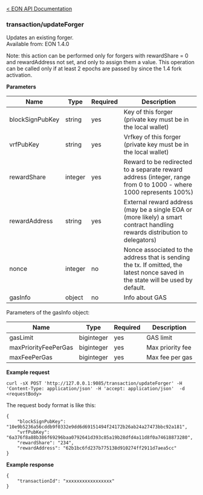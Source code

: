 [&lt; EON API Documentation](/doc/api/index.md) 
### transaction/updateForger

Updates an existing forger.<br>
Available from: EON 1.4.0<br>

Note: this action can be performed only for forgers with rewardShare = 0 and rewardAddress not set, and only to assign them a value. This operation can be called only if at least 2 epochs are passed by since the 1.4 fork activation.<br>

**Parameters**

| Name     | Type    | Required  | Description    |
| -------- | ------- | -------   | -------        | 
| blockSignPubKey | string | yes | Key of this forger (private key must be in the local wallet) |
| vrfPubKey | string |yes | Vrfkey of this forger (private key must be in the local wallet) |
| rewardShare     | integer | yes | Reward to be redirected to a separate reward address (integer, range from 0 to 1000 - where 1000 represents 100%) |
| rewardAddress   | string | yes  | External reward address (may be a single EOA or (more likely) a smart contract handling rewards distribution to delegators) |
| nonce    | integer | no        | Nonce associated to the address that is sending the tx. If omitted, the latest nonce saved in the state will be used by default.  |
| gasInfo  | object  | no        | Info about GAS |

Parameters of the gasInfo object:

| Name     | Type    | Required    | Description    |
| -------- | ------- | -------     | -------        | 
| gasLimit  | biginteger  | yes         | GAS limit |
| maxPriorityFeePerGas  | biginteger  | yes         | Max priority fee|
| maxFeePerGas  | biginteger  | yes         | Max fee per gas |

**Example request**

    curl -sX POST 'http://127.0.0.1:9085/transaction/updateForger' -H 'Content-Type: application/json' -H 'accept: application/json'  -d <requestBody>

The request body format is like this:

    {
        "blockSignPubKey": "10e9b5236a56cddb9f0332e9dd6d69151494f24172b26ab24a27473bbc92a181",
        "vrfPubKey": "6a376f8a88b386f69296baa0792641d393c85a19b28dfd4a11d8f0a74618873280",
        "rewardShare": "234",
        "rewardAddress": "62b1bc6fd237b775138d910274ff2911d7aea5cc"
    }


**Example response**

    {
        "transactionId": "xxxxxxxxxxxxxxxxx"
    }